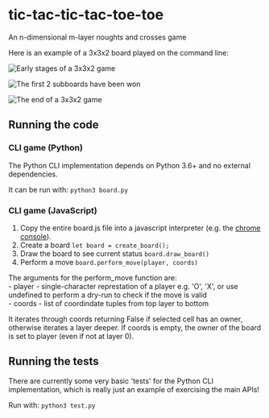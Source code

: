 # tic-tac-tic-tac-toe-toe

An n-dimensional m-layer noughts and crosses game

Here is an example of a 3x3x2 board played on the command line:

![Early stages of a 3x3x2 game](http://i.imgur.com/u8kf3Ep.png)

![The first 2 subboards have been won](http://i.imgur.com/HT8bqxZ.png)

![The end of a 3x3x2 game](http://i.imgur.com/QRBhSzR.png)

## Running the code

### CLI game (Python)

The Python CLI implementation depends on Python 3.6+ and no external dependencies.

It can be run with:
`python3 board.py`

### CLI game (JavaScript)

1. Copy the entire board.js file into a javascript interpreter (e.g. the [chrome console](https://developers.google.com/web/tools/chrome-devtools/console/)).
2. Create a board
  `let board = create_board();`
3. Draw the board to see current status
  `board.draw_board()`
4. Perform a move
   `board.perform_move(player, coords)`
 
The arguments for the perform_move function are:  
        -  player - single-character represtation of a player e.g. 'O', 'X', or use undefined to perform a dry-run to check if the move is valid  
        -  coords - list of coordindate tuples from top layer to bottom  
        
It iterates through coords returning False if selected cell has an owner, otherwise iterates a layer deeper. If coords is empty, the owner of the board is set to player (even if not at layer 0).  

## Running the tests

There are currently some very basic 'tests' for the Python CLI implementation, which is really just an example of exercising the main APIs!

Run with:
`python3 test.py`